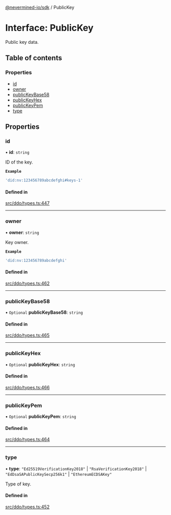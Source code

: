 [@nevermined-io/sdk](../code-reference.md) / PublicKey

# Interface: PublicKey

Public key data.

## Table of contents

### Properties

- [id](PublicKey.md#id)
- [owner](PublicKey.md#owner)
- [publicKeyBase58](PublicKey.md#publickeybase58)
- [publicKeyHex](PublicKey.md#publickeyhex)
- [publicKeyPem](PublicKey.md#publickeypem)
- [type](PublicKey.md#type)

## Properties

### id

• **id**: `string`

ID of the key.

**`Example`**

```ts
'did:nv:123456789abcdefghi#keys-1'
```

#### Defined in

[src/ddo/types.ts:447](https://github.com/nevermined-io/sdk-js/blob/bb26f8ab/src/ddo/types.ts#L447)

---

### owner

• **owner**: `string`

Key owner.

**`Example`**

```ts
'did:nv:123456789abcdefghi'
```

#### Defined in

[src/ddo/types.ts:462](https://github.com/nevermined-io/sdk-js/blob/bb26f8ab/src/ddo/types.ts#L462)

---

### publicKeyBase58

• `Optional` **publicKeyBase58**: `string`

#### Defined in

[src/ddo/types.ts:465](https://github.com/nevermined-io/sdk-js/blob/bb26f8ab/src/ddo/types.ts#L465)

---

### publicKeyHex

• `Optional` **publicKeyHex**: `string`

#### Defined in

[src/ddo/types.ts:466](https://github.com/nevermined-io/sdk-js/blob/bb26f8ab/src/ddo/types.ts#L466)

---

### publicKeyPem

• `Optional` **publicKeyPem**: `string`

#### Defined in

[src/ddo/types.ts:464](https://github.com/nevermined-io/sdk-js/blob/bb26f8ab/src/ddo/types.ts#L464)

---

### type

• **type**: `"Ed25519VerificationKey2018"` \| `"RsaVerificationKey2018"` \| `"EdDsaSAPublicKeySecp256k1"` \| `"EthereumECDSAKey"`

Type of key.

#### Defined in

[src/ddo/types.ts:452](https://github.com/nevermined-io/sdk-js/blob/bb26f8ab/src/ddo/types.ts#L452)

